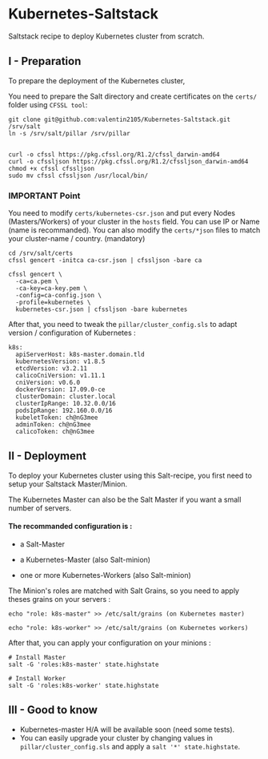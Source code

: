 # Kubernetes-Saltstack
Saltstack recipe to deploy Kubernetes cluster from scratch. 

## I - Preparation

To prepare the deployment of the Kubernetes cluster, 

You need to prepare the Salt directory and create certificates on the `certs/` folder using `CFSSL tool`: 

```
git clone git@github.com:valentin2105/Kubernetes-Saltstack.git /srv/salt
ln -s /srv/salt/pillar /srv/pillar


curl -o cfssl https://pkg.cfssl.org/R1.2/cfssl_darwin-amd64
curl -o cfssljson https://pkg.cfssl.org/R1.2/cfssljson_darwin-amd64
chmod +x cfssl cfssljson
sudo mv cfssl cfssljson /usr/local/bin/
```

### IMPORTANT Point
You need to modify `certs/kubernetes-csr.json` and put every Nodes (Masters/Workers) of your cluster in the `hosts` field.
You can use IP or Name (name is recommanded).
You can also modify the `certs/*json` files to match your cluster-name / country. (mandatory)

```
cd /srv/salt/certs 
cfssl gencert -initca ca-csr.json | cfssljson -bare ca

cfssl gencert \
  -ca=ca.pem \
  -ca-key=ca-key.pem \
  -config=ca-config.json \
  -profile=kubernetes \
  kubernetes-csr.json | cfssljson -bare kubernetes

```
After that, you need to tweak the `pillar/cluster_config.sls` to adapt version / configuration of Kubernetes : 

```
k8s:
  apiServerHost: k8s-master.domain.tld 
  kubernetesVersion: v1.8.5
  etcdVersion: v3.2.11
  calicoCniVersion: v1.11.1
  cniVersion: v0.6.0
  dockerVersion: 17.09.0-ce
  clusterDomain: cluster.local
  clusterIpRange: 10.32.0.0/16
  podsIpRange: 192.160.0.0/16
  kubeletToken: ch@nG3mee
  adminToken: ch@nG3mee
  calicoToken: ch@nG3mee
```

## II - Deployment

To deploy your Kubernetes cluster using this Salt-recipe, you first need to setup your Saltstack Master/Minion. 

The Kubernetes Master can also be the Salt Master if you want a small number of servers. 

#### The recommanded configuration is : 

- a Salt-Master

- a Kubernetes-Master (also Salt-minion)

- one or more Kubernetes-Workers (also Salt-minion)

The Minion's roles are matched with Salt Grains, so you need to apply theses grains on your servers : 

```
echo "role: k8s-master" >> /etc/salt/grains (on Kubernetes master)

echo "role: k8s-worker" >> /etc/salt/grains (on Kubernetes workers)
```


After that, you can apply your configuration on your minions :

```
# Install Master
salt -G 'roles:k8s-master' state.highstate

# Install Worker
salt -G 'roles:k8s-worker' state.highstate

```

## III - Good to know

- Kubernetes-master H/A will be available soon (need some tests).
- You can easily upgrade your cluster by changing values in `pillar/cluster_config.sls` and apply a `salt '*' state.highstate`.
